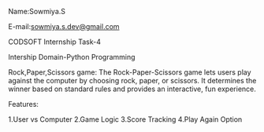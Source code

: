 Name:Sowmiya.S

E-mail:sowmiya.s.dev@gmail.com

CODSOFT Internship Task-4

Intership Domain-Python Programming

Rock,Paper,Scissors game:
The Rock-Paper-Scissors game lets users play against the computer by choosing rock, paper, or scissors.
It determines the winner based on standard rules and provides an interactive, fun experience.

Features:

1.User vs Computer
2.Game Logic
3.Score Tracking
4.Play Again Option
